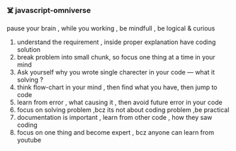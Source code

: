 ### ☠️ javascript-omniverse
pause your brain , while you working , be mindfull , be logical & curious
1. understand the requirement , inside proper explanation have coding solution
2. break problem into small chunk, so focus one thing at a time in your mind
3. Ask yourself why you wrote single charecter in your code — what it solving ?
4. think flow-chart in your mind , then find what you have, then jump to code
5. learn from error , what causing it , then avoid future error in your code
6. focus on solving problem ,bcz its not about coding problem ,be practical
7. documentation is important , learn from other code , how they saw coding
8. focus on one thing and become expert , bcz anyone can learn from youtube
